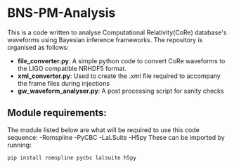 # BNS-PM-Analysis
This is a code written to analyse Computational Relativity(CoRe) database's waveforms using Bayesian inference frameworks. The repository is organised as follows: 
- **file_converter.py**: A simple python code to convert CoRe waveforms to the LIGO compatible NRHDF5 format. 
- **xml_converter.py**: Used to create the .xml file required to accompany the frame files during injections 
- **gw_waveform_analyser.py**: A post processing script for sanity checks 

## Module requirements: 
The module listed below are what will be required to use this code sequence:
-Romspline 
-PyCBC
-LaLSuite 
-H5py
These can be imported by running: 
```
pip install romspline pycbc lalsuite h5py
```
